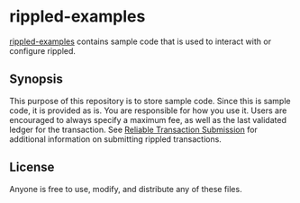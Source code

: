 rippled-examples
================
[rippled-examples] contains sample code that is used to interact with or configure rippled.

Synopsis
--------
This purpose of this repository is to store sample code. Since this is sample code, it is provided as is. You are responsible for how you use it. Users are encouraged to always specify a maximum fee, as well as the last validated ledger for the transaction. See [Reliable Transaction Submission] for additional information on submitting rippled transactions.

License
-------
Anyone is free to use, modify, and distribute any of these files.

[rippled-examples]:https://github.com/crypticrabbit/rippled-examples
[Reliable Transaction Submission]:https://xrpl.org/reliable-transaction-submission.html
